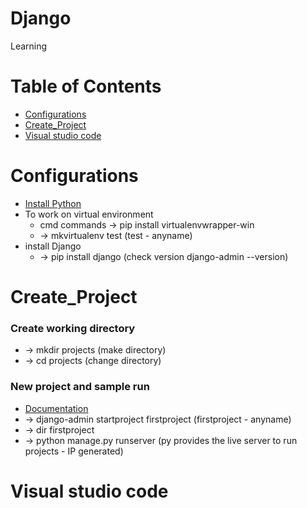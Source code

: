 # Django
Learning

<!--ts-->
Table of Contents
=================
  + [Configurations](#Configurations)
  + [Create_Project](#Create_Project)
  + [Visual studio code](#Visual_studio_code)
<!--te-->

Configurations
============
 + [Install Python](https://www.python.org/)
 + To work on  virtual environment
    * cmd commands -> pip install virtualenvwrapper-win
    * -> mkvirtualenv test (test - anyname)
 + install Django
    * -> pip install django (check version django-admin --version)
 
Create_Project
=================
### Create working directory
 + -> mkdir projects (make directory)
 + -> cd projects (change directory)

### New project and sample run
 + [Documentation](https://docs.djangoproject.com/en/4.0/intro/tutorial01/)
 + -> django-admin startproject firstproject (firstproject - anyname)
 + -> dir firstproject
 + -> python manage.py runserver (py provides the live server to run projects - IP generated)
 
Visual studio code
================

